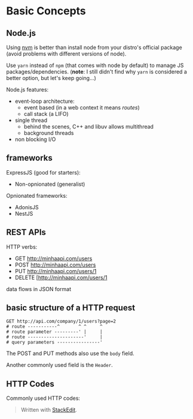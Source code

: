 # Basic Concepts

## Node.js

Using [nvm](https://github.com/nvm-sh/nvm) is better than install node from your distro's official package (avoid problems with different versions of node).

Use `yarn` instead of `npm` (that comes with node by default) to manage JS packages/dependencies. (**note**: I still didn't find why `yarn` is considered a better option, but let's keep going...)

Node.js features:

- event-loop architecture:
    - event based (in a web context it means *routes*)
    - call stack (a LIFO)
- single thread
    - behind the scenes, C++ and libuv allows multithread
    - background threads
- non blocking I/O

## frameworks

ExpressJS (good for starters):

- Non-opnionated (generalist)

Opnionated frameworks:

- AdonisJS
- NestJS


## REST APIs

HTTP verbs:

-  GET http://minhaapi.com/users
-  POST http://minhaapi.com/users
-  PUT http://minhaapi.com/users/1
-  DELETE [http://minhaapi.com/users/1

data flows in JSON format

## basic structure of a HTTP request

```
GET http://api.com/company/1/users?page=2
# route -----------^       ^ ^     ^
# route parameter ---------' |     |
# route ---------------------'     |
# query parameters ----------------'
```

The POST and PUT methods also use the `body` field.

Another commonly used field is the `Header`.


## HTTP Codes

Commonly used HTTP codes:




> Written with [StackEdit](https://stackedit.io/).
<!--stackedit_data:
eyJoaXN0b3J5IjpbMTU5ODk1ODE0NV19
-->